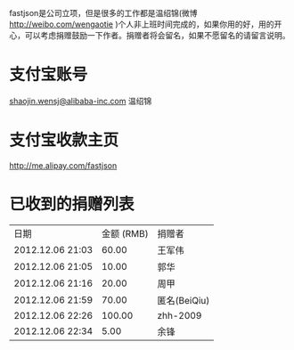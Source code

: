 fastjson是公司立项，但是很多的工作都是温绍锦(微博 http://weibo.com/wengaotie )个人非上班时间完成的，如果你用的好，用的开心，可以考虑捐赠鼓励一下作者。捐赠者将会留名，如果不愿留名的请留言说明。

# 支付宝账号
shaojin.wensj@alibaba-inc.com 温绍锦

# 支付宝收款主页
http://me.alipay.com/fastjson

# 已收到的捐赠列表
<table>
<tr><td>日期</td><td>金额 (RMB) </td><td>捐赠者</td></tr>
<tr><td>2012.12.06 21:03</td><td>60.00</td><td>王军伟</td></tr>
<tr><td>2012.12.06 21:05</td><td>10.00</td><td>郭华</td></tr>
<tr><td>2012.12.06 21:16</td><td>20.00</td><td>周甲</td></tr>
<tr><td>2012.12.06 21:59</td><td>70.00</td><td>匿名(BeiQiu)</td></tr>
<tr><td>2012.12.06 22:26</td><td>100.00</td><td>zhh-2009</td></tr>
<tr><td>2012.12.06 22:34</td><td>5.00</td><td>余锋</td></tr>
</table>